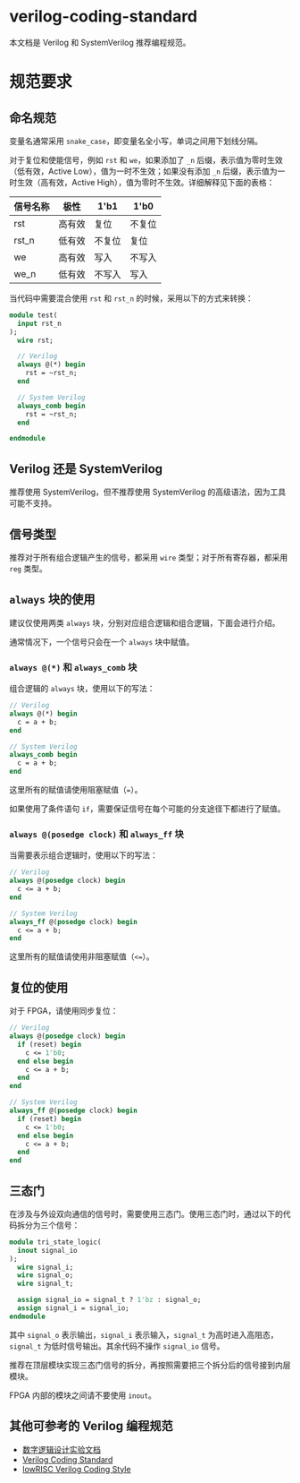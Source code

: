 # verilog-coding-standard

本文档是 Verilog 和 SystemVerilog 推荐编程规范。

# 规范要求

## 命名规范

变量名通常采用 `snake_case`，即变量名全小写，单词之间用下划线分隔。

对于复位和使能信号，例如 `rst` 和 `we`，如果添加了 `_n` 后缀，表示值为零时生效（低有效，Active Low），值为一时不生效；如果没有添加 `_n` 后缀，表示值为一时生效（高有效，Active High），值为零时不生效。详细解释见下面的表格：

| 信号名称 | 极性   | 1'b1   | 1'b0   |
| -------- | ------ | ------ | ------ |
| rst      | 高有效 | 复位   | 不复位 |
| rst_n    | 低有效 | 不复位 | 复位   |
| we       | 高有效 | 写入   | 不写入 |
| we_n     | 低有效 | 不写入 | 写入   |

当代码中需要混合使用 `rst` 和 `rst_n` 的时候，采用以下的方式来转换：

```sv
module test(
  input rst_n
);
  wire rst;

  // Verilog
  always @(*) begin
    rst = ~rst_n;
  end

  // System Verilog
  always_comb begin
    rst = ~rst_n;
  end

endmodule
```

## Verilog 还是 SystemVerilog

推荐使用 SystemVerilog，但不推荐使用 SystemVerilog 的高级语法，因为工具可能不支持。

## 信号类型

推荐对于所有组合逻辑产生的信号，都采用 `wire` 类型；对于所有寄存器，都采用 `reg` 类型。

## `always` 块的使用

建议仅使用两类 `always` 块，分别对应组合逻辑和组合逻辑，下面会进行介绍。

通常情况下，一个信号只会在一个 `always` 块中赋值。

### `always @(*)` 和 `always_comb` 块

组合逻辑的 `always` 块，使用以下的写法：

```sv
// Verilog
always @(*) begin
  c = a + b;
end

// System Verilog
always_comb begin
  c = a + b;
end
```

这里所有的赋值请使用阻塞赋值（`=`）。

如果使用了条件语句 `if`，需要保证信号在每个可能的分支途径下都进行了赋值。

### `always @(posedge clock)` 和 `always_ff` 块

当需要表示组合逻辑时，使用以下的写法：

```sv
// Verilog
always @(posedge clock) begin
  c <= a + b;
end

// System Verilog
always_ff @(posedge clock) begin
  c <= a + b;
end
```

这里所有的赋值请使用非阻塞赋值（`<=`）。

## 复位的使用

对于 FPGA，请使用同步复位：

```sv
// Verilog
always @(posedge clock) begin
  if (reset) begin
    c <= 1'b0;
  end else begin
    c <= a + b;
  end
end

// System Verilog
always_ff @(posedge clock) begin
  if (reset) begin
    c <= 1'b0;
  end else begin
    c <= a + b;
  end
end
```

## 三态门

在涉及与外设双向通信的信号时，需要使用三态门。使用三态门时，通过以下的代码拆分为三个信号：

```sv
module tri_state_logic(
  inout signal_io
);
  wire signal_i;
  wire signal_o;
  wire signal_t;

  assign signal_io = signal_t ? 1'bz : signal_o;
  assign signal_i = signal_io;
endmodule
```

其中 `signal_o` 表示输出，`signal_i` 表示输入，`signal_t` 为高时进入高阻态，`signal_t` 为低时信号输出。其余代码不操作 `signal_io` 信号。

推荐在顶层模块实现三态门信号的拆分，再按照需要把三个拆分后的信号接到内层模块。

FPGA 内部的模块之间请不要使用 `inout`。


## 其他可参考的 Verilog 编程规范

- [数字逻辑设计实验文档](https://lab.cs.tsinghua.edu.cn/digital-design/doc/)
- [Verilog Coding Standard](http://fpgacpu.ca/fpga/verilog.html)
- [lowRISC Verilog Coding Style](https://github.com/lowRISC/style-guides/blob/master/VerilogCodingStyle.md)